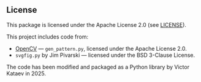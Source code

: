 ## License

This package is licensed under the Apache License 2.0 (see [LICENSE](./LICENSE)).

This project includes code from:
- [OpenCV](https://github.com/opencv/opencv) — `gen_pattern.py`, licensed under the Apache License 2.0.
- `svgfig.py` by Jim Pivarski — licensed under the BSD 3-Clause License.

The code has been modified and packaged as a Python library by Victor Kataev in 2025.

